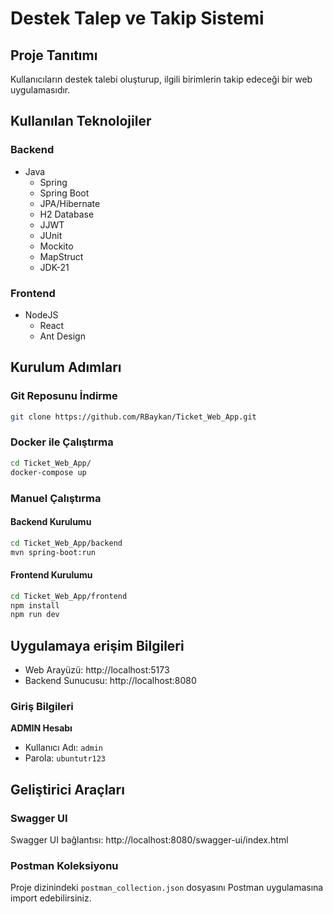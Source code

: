 # Destek Talep ve Takip Sistemi

## Proje Tanıtımı
Kullanıcıların destek talebi oluşturup, ilgili birimlerin takip edeceği bir web uygulamasıdır.

## Kullanılan Teknolojiler

### Backend
- Java
  - Spring
  - Spring Boot
  - JPA/Hibernate
  - H2 Database
  - JJWT
  - JUnit
  - Mockito
  - MapStruct
  - JDK-21

### Frontend
- NodeJS
  - React
  - Ant Design

## Kurulum Adımları

### Git Reposunu İndirme
```bash
git clone https://github.com/RBaykan/Ticket_Web_App.git
```

### Docker ile Çalıştırma
```bash
cd Ticket_Web_App/
docker-compose up
```

### Manuel Çalıştırma

#### Backend Kurulumu
```bash
cd Ticket_Web_App/backend
mvn spring-boot:run
```

#### Frontend Kurulumu
```bash
cd Ticket_Web_App/frontend
npm install
npm run dev
```

## Uygulamaya erişim Bilgileri

- Web Arayüzü: http://localhost:5173
- Backend Sunucusu: http://localhost:8080

### Giriş Bilgileri
**ADMIN Hesabı**
- Kullanıcı Adı: `admin`
- Parola: `ubuntutr123`

## Geliştirici Araçları

### Swagger UI
Swagger UI bağlantısı: http://localhost:8080/swagger-ui/index.html

### Postman Koleksiyonu
Proje dizinindeki `postman_collection.json` dosyasını Postman uygulamasına import edebilirsiniz.
